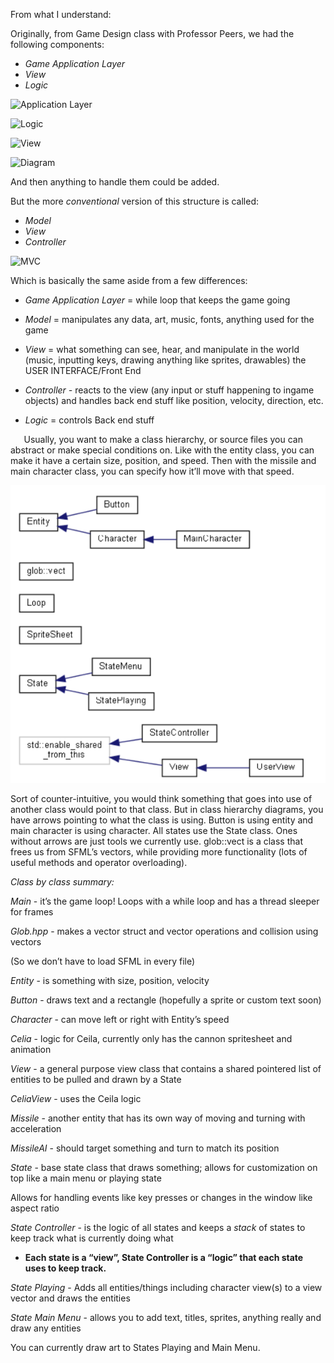 ﻿From what I understand:

Originally, from Game Design class with Professor Peers, we had the following components:

- *Game Application Layer*
- *View*
- *Logic*

![Application Layer](docs/application_layer.png)

![Logic](docs/logic.png)

![View](docs/view.png)

![Diagram](docs/diagram.png)

And then anything to handle them could be added.

But the more *conventional* version of this structure is called:

- *Model*
- *View*
- *Controller*


![MVC](docs/mvc.png)



Which is basically the same aside from a few differences:

- *Game Application Layer* = while loop that keeps the game going
- *Model* = manipulates any data, art, music, fonts, anything used for the game

- *View* = what something can see, hear, and manipulate in the world (music, inputting keys, drawing anything like sprites, drawables) the USER INTERFACE/Front End  

- *Controller -* reacts to the view (any input or stuff happening to ingame objects) and handles back end stuff like position, velocity, direction, etc.
- *Logic* = controls Back end stuff 


`	`Usually, you want to make a class hierarchy, or source files you can abstract or make special conditions on. Like with the entity class, you can make it have a certain size, position, and speed. Then with the missile and main character class, you can specify how it’ll move with that speed.

![Class Hierarchy](docs/class_hierarchy.png)

Sort of counter-intuitive, you would think something that goes into use of another class would point to that class. But in class hierarchy diagrams, you have arrows pointing to what the class is using. Button is using entity and main character is using character. All states use the State class. Ones without arrows are just tools we currently use. glob::vect is a class that frees us from SFML’s vectors, while providing more functionality (lots of useful methods and operator overloading). 








*Class by class summary:*

*Main* - it’s the game loop! Loops with a while loop and has a thread sleeper for frames

*Glob.hpp* - makes a vector struct and vector operations and collision using vectors

(So we don’t have to load SFML in every file)

*Entity* - is something with size, position, velocity

*Button* - draws text and a rectangle (hopefully a sprite or custom text soon)

*Character* - can move left or right with Entity’s speed

*Celia* - logic for Ceila, currently only has the cannon spritesheet and animation

*View* - a general purpose view class that contains a shared pointered list of entities to be pulled and drawn by a State

*CeliaView* - uses the Ceila logic

*Missile* - another entity that has its own way of moving and turning with acceleration

*MissileAI* - should target something and turn to match its position

*State* - base state class that draws something; allows for customization on top like a main menu or playing state

Allows for handling events like key presses or changes in the window like aspect ratio

*State Controller* - is the logic of all states and keeps a *stack* of states to keep track what is currently doing what

- **Each state is a “view”, State Controller is a “logic” that each state uses to keep track.**

*State Playing* - Adds all entities/things including character view(s) to a view vector and draws the entities

*State Main Menu* - allows you to add text, titles, sprites, anything really and draw any entities

You can currently draw art to States Playing and Main Menu.
